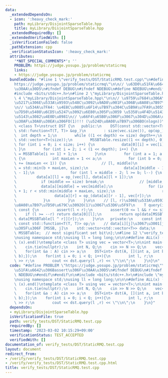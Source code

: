 ```yaml
---
data:
  _extendedDependsOn:
  - icon: ':heavy_check_mark:'
    path: myLibrary/DisjointSparseTable.hpp
    title: myLibrary/DisjointSparseTable.hpp
  _extendedRequiredBy: []
  _extendedVerifiedWith: []
  _isVerificationFailed: false
  _pathExtension: cpp
  _verificationStatusIcon: ':heavy_check_mark:'
  attributes:
    '*NOT_SPECIAL_COMMENTS*': ''
    PROBLEM: https://judge.yosupo.jp/problem/staticrmq
    links:
    - https://judge.yosupo.jp/problem/staticrmq
  bundledCode: "#line 1 \"verify_tests/DST/StaticRMQ.test.cpp\"\n#define PROBLEM \"\
    https://judge.yosupo.jp/problem/staticrmq\"\n\n// \u63D0\u51FA\u6642\u306Bassert\u306F\
    \u30AA\u30D5\n#ifndef DEBUG\n#ifndef NDEBUG\n#define NDEBUG\n#endif\n#endif\n\n\
    #include <bits/stdc++.h>\n#line 2 \"myLibrary/DisjointSparseTable.hpp\"\n\n#line\
    \ 4 \"myLibrary/DisjointSparseTable.hpp\"\n\n// \u9759\u7684\u306A\u534A\u7FA4\
    \u5217\u306E\u533A\u9593\u548C\u3092\u9AD8\u901F\u306B\u8A08\u7B97\u3059\u308B\
    \n// \u534A\u7FA4: \u4E8C\u9805\u6F14\u7B97\u304C\u5B9A\u7FA9\u3055\u308C\u3001\
    \u7D50\u5408\u6CD5\u5247\u3092\u6E80\u305F\u3059 \u5358\u4F4D\u5143\u3082\u9006\
    \u5143\u3082\u4E0D\u8981\n// \u66F4\u65B0\u306F\u3067\u304D\u306A\u3044\u304C\u3001\
    \u30AF\u30A8\u30EA\u306FO(1)!!! (\u524D\u8A08\u7B97\u306BO(nlogn))\n\ntemplate\
    \ <class T>\nstruct DST {\n   public:\n    DST(const std::vector<T> &vec, const\
    \ std::function<T(T, T)> &op_)\n        : size(vec.size()), op(op_) {\n      \
    \  int depth = 1;\n        while ((1 << depth) <= size) depth++;\n        data.assign(depth,\
    \ std::vector<T>(size));\n        MSSBTable.resize((1 << depth), 0);\n       \
    \ for (int i = 0; i < size; i++) {\n            data[0][i] = vec[i];\n       \
    \ }\n        for (int i = 2; i < (1 << depth); i++) {\n            MSSBTable[i]\
    \ = MSSBTable[i >> 1] + 1;\n        }\n\n        for (int a = 1; a < depth; a++)\
    \ {\n            int maxLen = 1 << a;\n            for (int b = 0; b < size; b\
    \ += (maxLen << 1)) {\n                // [l, middle)\n                int middle\
    \ = std::min(b + maxLen, size);\n                data[a][middle - 1] = vec[middle\
    \ - 1];\n                for (int l = middle - 2; l >= b; l--) {\n           \
    \         data[a][l] = op_(vec[l], data[a][l + 1]);\n                }\n     \
    \           if (middle == size) break;\n                // [middle, r]\n     \
    \           data[a][middle] = vec[middle];\n                for (int r = middle\
    \ + 1; r < std::min(middle + maxLen, size);\n                     r++) {\n   \
    \                 data[a][r] = op_(data[a][r - 1], vec[r]);\n                }\n\
    \            }\n        }\n    }\n\n    // [l, r)\u306E\u533A\u9593\u3067\u306E\
    \u8A08\u7B97\u7D50\u679C\u3092O(1)\u3067\u53D6\u5F97\n    T query(int l, int r)\
    \ const {\n        assert(l < r);\n        assert(0 <= l && r <= size);\n    \
    \    if (l >= --r) return data[0][l];\n        return op(data[MSSBTable[l ^ r]][l],\
    \ data[MSSBTable[l ^ r]][r]);\n    }\n\n   private:\n    const int size;\n   \
    \ const std::function<T(T, T)> op;\n    // data[i][j]\u3067\u3001[j, MSSB) \u307E\
    \u305F\u306F [MSSB, j]\n    std::vector<std::vector<T>> data;\n    std::vector<int>\
    \ MSSBTable;  // most significant set bit\n};\n#line 12 \"verify_tests/DST/StaticRMQ.test.cpp\"\
    \nusing namespace std;\nusing ll = long long;\n\n\n#define ALL(x) (x).begin(),\
    \ (x).end()\ntemplate <class T> using vec = vector<T>;\n\nint main() {\n    ios_base::sync_with_stdio(false);\n\
    \    cin.tie(nullptr);\n    int N, Q;\n    cin >> N >> Q;\n    vec<int> A(N);\n\
    \    for(int &a : A) cin >> a;\n    DST<int> dst(A, [](int a, int b){return min(a,\
    \ b);});\n    for(int i = 0; i < Q; i++){\n        int l, r;\n        cin >> l\
    \ >> r;\n        cout << dst.query(l ,r) << \"\\n\";\n    }\n}\n"
  code: "#define PROBLEM \"https://judge.yosupo.jp/problem/staticrmq\"\n\n// \u63D0\
    \u51FA\u6642\u306Bassert\u306F\u30AA\u30D5\n#ifndef DEBUG\n#ifndef NDEBUG\n#define\
    \ NDEBUG\n#endif\n#endif\n\n#include <bits/stdc++.h>\n#include \"myLibrary/DisjointSparseTable.hpp\"\
    \nusing namespace std;\nusing ll = long long;\n\n\n#define ALL(x) (x).begin(),\
    \ (x).end()\ntemplate <class T> using vec = vector<T>;\n\nint main() {\n    ios_base::sync_with_stdio(false);\n\
    \    cin.tie(nullptr);\n    int N, Q;\n    cin >> N >> Q;\n    vec<int> A(N);\n\
    \    for(int &a : A) cin >> a;\n    DST<int> dst(A, [](int a, int b){return min(a,\
    \ b);});\n    for(int i = 0; i < Q; i++){\n        int l, r;\n        cin >> l\
    \ >> r;\n        cout << dst.query(l ,r) << \"\\n\";\n    }\n}"
  dependsOn:
  - myLibrary/DisjointSparseTable.hpp
  isVerificationFile: true
  path: verify_tests/DST/StaticRMQ.test.cpp
  requiredBy: []
  timestamp: '2023-03-02 10:15:29+09:00'
  verificationStatus: TEST_ACCEPTED
  verifiedWith: []
documentation_of: verify_tests/DST/StaticRMQ.test.cpp
layout: document
redirect_from:
- /verify/verify_tests/DST/StaticRMQ.test.cpp
- /verify/verify_tests/DST/StaticRMQ.test.cpp.html
title: verify_tests/DST/StaticRMQ.test.cpp
---
```

